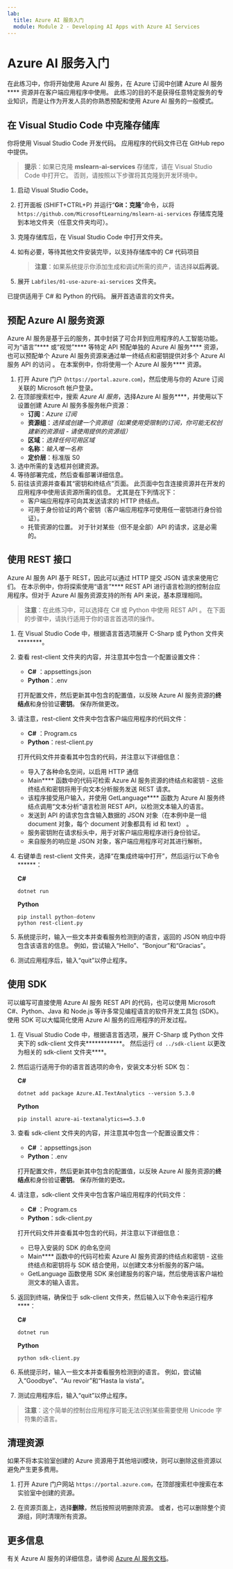 ```yaml
---
lab:
  title: Azure AI 服务入门
  module: Module 2 - Developing AI Apps with Azure AI Services
---
```


# Azure AI 服务入门

在此练习中，你将开始使用 Azure AI 服务，在 Azure 订阅中创建 Azure AI 服务**** 资源并在客户端应用程序中使用。 此练习的目的不是获得任意特定服务的专业知识，而是让作为开发人员的你熟悉预配和使用 Azure AI 服务的一般模式。

## 在 Visual Studio Code 中克隆存储库

你将使用 Visual Studio Code 开发代码。 应用程序的代码文件已在 GitHub repo 中提供。

> **提示**：如果已克隆 **mslearn-ai-services** 存储库，请在 Visual Studio Code 中打开它。 否则，请按照以下步骤将其克隆到开发环境中。

1. 启动 Visual Studio Code。
2. 打开面板 (SHIFT+CTRL+P) 并运行“**Git：克隆**”命令，以将 `https://github.com/MicrosoftLearning/mslearn-ai-services` 存储库克隆到本地文件夹（任意文件夹均可）。
3. 克隆存储库后，在 Visual Studio Code 中打开文件夹。
4. 如有必要，等待其他文件安装完毕，以支持存储库中的 C# 代码项目

    > **注意**：如果系统提示你添加生成和调试所需的资产，请选择**以后再说**。

5. 展开 `Labfiles/01-use-azure-ai-services` 文件夹。

已提供适用于 C# 和 Python 的代码。 展开首选语言的文件夹。

## 预配 Azure AI 服务资源

Azure AI 服务是基于云的服务，其中封装了可合并到应用程序的人工智能功能。 可为“语言”**** 或“视觉”**** 等特定 API 预配单独的 Azure AI 服务**** 资源，也可以预配单个 Azure AI 服务资源来通过单一终结点和密钥提供对多个 Azure AI 服务 API 的访问  。 在本案例中，你将使用一个 Azure AI 服务**** 资源。

1. 打开 Azure 门户 (`https://portal.azure.com`)，然后使用与你的 Azure 订阅关联的 Microsoft 帐户登录。
2. 在顶部搜索栏中，搜索 *Azure AI 服务*，选择Azure AI 服务****，并使用以下设置创建 Azure AI 服务多服务帐户资源：
    - **订阅**：*Azure 订阅*
    - **资源组**：*选择或创建一个资源组（如果使用受限制的订阅，你可能无权创建新的资源组 - 请使用提供的资源组）*
    - **区域**：*选择任何可用区域*
    - **名称**：*输入唯一名称*
    - **定价层**：标准版 S0
3. 选中所需的复选框并创建资源。
4. 等待部署完成，然后查看部署详细信息。
5. 前往该资源并查看其“密钥和终结点”页面。 此页面中包含连接资源并在开发的应用程序中使用该资源所需的信息。 尤其是在下列情况下：
    - 客户端应用程序可向其发送请求的 HTTP 终结点。
    - 可用于身份验证的两个密钥（客户端应用程序可使用任一密钥进行身份验证）。
    - 托管资源的位置。 对于针对某些（但不是全部）API 的请求，这是必需的。

## 使用 REST 接口

Azure AI 服务 API 基于 REST，因此可以通过 HTTP 提交 JSON 请求来使用它们。 在本示例中，你将探索使用“语言”**** REST API 进行语言检测的控制台应用程序。但对于 Azure AI 服务资源支持的所有 API 来说，基本原理相同。

> **注意**：在此练习中，可以选择在 C# 或 Python 中使用 REST API 。 在下面的步骤中，请执行适用于你的语言首选项的操作。

1. 在 Visual Studio Code 中，根据语言首选项展开 C-Sharp 或 Python 文件夹********。
2. 查看 rest-client 文件夹的内容，并注意其中包含一个配置设置文件：

    - **C#** ：appsettings.json
    - **Python**：.env

    打开配置文件，然后更新其中包含的配置值，以反映 Azure AI 服务资源的**终结点**和身份验证**密钥**。 保存所做更改。

3. 请注意，rest-client 文件夹中包含客户端应用程序的代码文件：

    - **C#** ：Program.cs
    - **Python**：rest-client.py

    打开代码文件并查看其中包含的代码，并注意以下详细信息：
    - 导入了各种命名空间，以启用 HTTP 通信
    - Main**** 函数中的代码可检索 Azure AI 服务资源的终结点和密钥 - 这些终结点和密钥将用于向文本分析服务发送 REST 请求。
    - 该程序接受用户输入，并使用 GetLanguage**** 函数为 Azure AI 服务终结点调用“文本分析”语言检测 REST API，以检测文本输入的语言。
    - 发送到 API 的请求包含含输入数据的 JSON 对象（在本例中是一组 document 对象，每个 document 对象都具有 id 和 text）  。
    - 服务密钥附在请求标头中，用于对客户端应用程序进行身份验证。
    - 来自服务的响应是 JSON 对象，客户端应用程序可对其进行解析。

4. 右键单击 rest-client 文件夹，选择“在集成终端中打开”，然后运行以下命令******：

    **C#**

    ```
    dotnet run
    ```

    **Python**

    ```
    pip install python-dotenv
    python rest-client.py
    ```

5. 系统提示时，输入一些文本并查看服务检测到的语言，返回的 JSON 响应中将包含该语言的信息。 例如，尝试输入“Hello”、“Bonjour”和“Gracias”。
6. 测试应用程序后，输入“quit”以停止程序。

## 使用 SDK

可以编写可直接使用 Azure AI 服务 REST API 的代码，也可以使用 Microsoft C#、Python、Java 和 Node.js 等许多常见编程语言的软件开发工具包 (SDK)。 使用 SDK 可以大幅简化使用 Azure AI 服务的应用程序的开发过程。

1. 在 Visual Studio Code 中，根据语言首选项，展开 C-Sharp 或 Python 文件夹下的 sdk-client 文件夹************。 然后运行 `cd ../sdk-client` 以更改为相关的 sdk-client 文件夹****。

2. 然后运行适用于你的语言首选项的命令，安装文本分析 SDK 包：

    **C#**

    ```
    dotnet add package Azure.AI.TextAnalytics --version 5.3.0
    ```

    **Python**

    ```
    pip install azure-ai-textanalytics==5.3.0
    ```

3. 查看 sdk-client 文件夹的内容，并注意其中包含一个配置设置文件：

    - **C#** ：appsettings.json
    - **Python**：.env

    打开配置文件，然后更新其中包含的配置值，以反映 Azure AI 服务资源的**终结点**和身份验证**密钥**。 保存所做的更改。
    
4. 请注意，sdk-client 文件夹中包含客户端应用程序的代码文件：

    - **C#** ：Program.cs
    - **Python**：sdk-client.py

    打开代码文件并查看其中包含的代码，并注意以下详细信息：
    - 已导入安装的 SDK 的命名空间
    - Main**** 函数中的代码可检索 Azure AI 服务资源的终结点和密钥 - 这些终结点和密钥将与 SDK 结合使用，以创建文本分析服务的客户端。
    - GetLanguage 函数使用 SDK 来创建服务的客户端，然后使用该客户端检测文本的输入语言。

5. 返回到终端，确保位于 sdk-client 文件夹，然后输入以下命令来运行程序****：

    **C#**

    ```
    dotnet run
    ```

    **Python**

    ```
    python sdk-client.py
    ```

6. 系统提示时，输入一些文本并查看服务检测到的语言。 例如，尝试输入“Goodbye”、“Au revoir”和“Hasta la vista”。
7. 测试应用程序后，输入“quit”以停止程序。

> **注意**：这个简单的控制台应用程序可能无法识别某些需要使用 Unicode 字符集的语言。

## 清理资源

如果不将本实验室创建的 Azure 资源用于其他培训模块，则可以删除这些资源以避免产生更多费用。

1. 打开 Azure 门户网站 `https://portal.azure.com`，在顶部搜索栏中搜索在本实验室中创建的资源。

2. 在资源页面上，选择**删除**，然后按照说明删除资源。 或者，也可以删除整个资源组，同时清理所有资源。

## 更多信息

有关 Azure AI 服务的详细信息，请参阅 [Azure AI 服务文档](https://docs.microsoft.com/azure/ai-services/what-are-ai-services)。